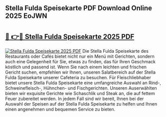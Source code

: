 ## Stella Fulda Speisekarte PDF Download Online 2025 EoJWN

# <h2><a href="http://gc8k3at.nevu.top/?p=Stella+Fulda+Speisekarte">🔗 👉🔴 Stella Fulda Speisekarte 2025 PDF</a></h2>

[![Stella Fulda Speisekarte 2025 PDF](https://i.imgur.com/dBaPXMq.png)](http://gc8k3at.nevu.top/?p=Stella+Fulda+Speisekarte)
Die Stella Fulda Speisekarte des Restaurants oder Cafés bietet nicht nur ein Menü mit Gerichten, sondern auch eine Gelegenheit für Sie, etwas zu finden, das für Ihren Geschmack köstlich und passend ist. Wenn Sie nach einem leichten und frischen Gericht suchen, empfehlen wir Ihnen, unseren Salatbereich auf der Stella Fulda Speisekarte unserer Cafeteria zu besuchen. Für Fleischliebhaber bietet unsere Stella Fulda Speisekarte eine umfangreiche Auswahl an Rind-, Schweinefleisch-, Hühnchen- und Fischgerichten. Unseren Auserwählten bieten wir exquisite Gerichte wie Schaschlik und Steak an, die auf fettem Feuer zubereitet werden. In jedem Fall sind wir bereit, Ihnen bei der Auswahl der Speisen auf der Stella Fulda Speisekarte zu helfen und Ihnen einen angenehmen und bequemen Service zu bieten.
